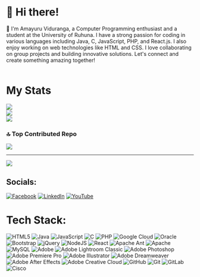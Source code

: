 # 💫 Hi there!
👋 I'm Amayuru Viduranga, a Computer Programming enthusiast and a student at the University of Ruhuna. I have a strong passion for coding in various languages including Java, C, JavaScript, PHP, and React.js. I also enjoy working on web technologies like HTML and CSS. I love collaborating on group projects and building innovative solutions. Let's connect and create something amazing together!<br><br>

# My Stats
![](https://github-readme-stats.vercel.app/api?username=VidurangaDev&theme=radical&hide_border=true&include_all_commits=true&count_private=true)<br/>
![](https://github-readme-streak-stats.herokuapp.com/?user=VidurangaDev&theme=radical&hide_border=true)<br/>
![](https://github-readme-stats.vercel.app/api/top-langs/?username=VidurangaDev&theme=radical&hide_border=true&include_all_commits=true&count_private=true&layout=compact)


### 🔝 Top Contributed Repo
![](https://github-contributor-stats.vercel.app/api?username=VidurangaDev&limit=5&theme=dark&combine_all_yearly_contributions=true)

---
[![](https://visitcount.itsvg.in/api?id=VidurangaDev&icon=0&color=0)](https://visitcount.itsvg.in)

## Socials:
[![Facebook](https://img.shields.io/badge/Facebook-%231877F2.svg?logo=Facebook&logoColor=white)](https://facebook.com/amayuruviduranga) [![LinkedIn](https://img.shields.io/badge/LinkedIn-%230077B5.svg?logo=linkedin&logoColor=white)](https://linkedin.com/in/amayuru-viduranga-3a763b211) [![YouTube](https://img.shields.io/badge/YouTube-%23FF0000.svg?logo=YouTube&logoColor=white)](https://youtube.com/@@avedupartner3970) 

# Tech Stack:
![HTML5](https://img.shields.io/badge/html5-%23E34F26.svg?style=plastic&logo=html5&logoColor=white) ![Java](https://img.shields.io/badge/java-%23ED8B00.svg?style=plastic&logo=openjdk&logoColor=white) ![JavaScript](https://img.shields.io/badge/javascript-%23323330.svg?style=plastic&logo=javascript&logoColor=%23F7DF1E) ![C](https://img.shields.io/badge/c-%2300599C.svg?style=plastic&logo=c&logoColor=white) ![PHP](https://img.shields.io/badge/php-%23777BB4.svg?style=plastic&logo=php&logoColor=white) ![Google Cloud](https://img.shields.io/badge/GoogleCloud-%234285F4.svg?style=plastic&logo=google-cloud&logoColor=white) ![Oracle](https://img.shields.io/badge/Oracle-F80000?style=plastic&logo=oracle&logoColor=white) ![Bootstrap](https://img.shields.io/badge/bootstrap-%238511FA.svg?style=plastic&logo=bootstrap&logoColor=white) ![jQuery](https://img.shields.io/badge/jquery-%230769AD.svg?style=plastic&logo=jquery&logoColor=white) ![NodeJS](https://img.shields.io/badge/node.js-6DA55F?style=plastic&logo=node.js&logoColor=white) ![React](https://img.shields.io/badge/react-%2320232a.svg?style=plastic&logo=react&logoColor=%2361DAFB) ![Apache Ant](https://img.shields.io/badge/Apache%20Ant-A81C7D?style=plastic&logo=Apache%20Ant&logoColor=white) ![Apache](https://img.shields.io/badge/apache-%23D42029.svg?style=plastic&logo=apache&logoColor=white) ![MySQL](https://img.shields.io/badge/mysql-4479A1.svg?style=plastic&logo=mysql&logoColor=white) ![Adobe](https://img.shields.io/badge/adobe-%23FF0000.svg?style=plastic&logo=adobe&logoColor=white) ![Adobe Lightroom Classic](https://img.shields.io/badge/Adobe%20Lightroom%20Classic-31A8FF.svg?style=plastic&logo=Adobe%20Lightroom%20Classic&logoColor=white) ![Adobe Photoshop](https://img.shields.io/badge/adobe%20photoshop-%2331A8FF.svg?style=plastic&logo=adobe%20photoshop&logoColor=white) ![Adobe Premiere Pro](https://img.shields.io/badge/Adobe%20Premiere%20Pro-9999FF.svg?style=plastic&logo=Adobe%20Premiere%20Pro&logoColor=white) ![Adobe Illustrator](https://img.shields.io/badge/adobe%20illustrator-%23FF9A00.svg?style=plastic&logo=adobe%20illustrator&logoColor=white) ![Adobe Dreamweaver](https://img.shields.io/badge/Adobe%20Dreamweaver-FF61F6.svg?style=plastic&logo=Adobe%20Dreamweaver&logoColor=white) ![Adobe After Effects](https://img.shields.io/badge/Adobe%20After%20Effects-9999FF.svg?style=plastic&logo=Adobe%20After%20Effects&logoColor=white) ![Adobe Creative Cloud](https://img.shields.io/badge/Adobe%20Creative%20Cloud-DA1F26.svg?style=plastic&logo=Adobe%20Creative%20Cloud&logoColor=white) ![GitHub](https://img.shields.io/badge/github-%23121011.svg?style=plastic&logo=github&logoColor=white) ![Git](https://img.shields.io/badge/git-%23F05033.svg?style=plastic&logo=git&logoColor=white) ![GitLab](https://img.shields.io/badge/gitlab-%23181717.svg?style=plastic&logo=gitlab&logoColor=white) ![Cisco](https://img.shields.io/badge/cisco-%23049fd9.svg?style=plastic&logo=cisco&logoColor=black)

<!-- Proudly created with GPRM ( https://gprm.itsvg.in ) -->
